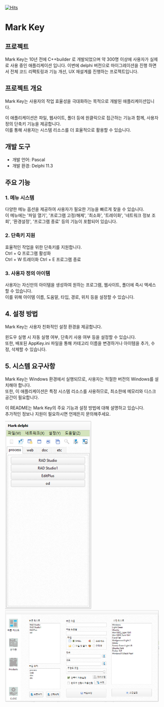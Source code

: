 
[![Hits](https://hits.seeyoufarm.com/api/count/incr/badge.svg?url=https%3A%2F%2Fgithub.com%2Fskimjisu&count_bg=%23FFD5D5&title_bg=%23FF7575&icon=&icon_color=%23E7E7E7&title=VISIT&edge_flat=false)](https://hits.seeyoufarm.com)


# Mark Key

## 프로젝트
Mark Key는 10년 전에 C++builder 로 개발되었으며 약 300명 이상에 사용자가 실제로 사용 중인 애플리케이션 입니다.
이번에 delphi 버전으로 마이그레이션을 진행 하면서 전체 코드 리팩토링과 기능 개선, UX 재설계를 진행하는 프로젝트입니다.

## 프로젝트 개요
Mark Key는 사용자의 작업 효율성을 극대화하는 목적으로 개발된 애플리케이션입니다.       

이 애플리케이션은 파일, 웹사이트, 폴더 등에 원클릭으로 접근하는 기능과 함께, 사용자 정의 단축키 기능을 제공합니다.   
이를 통해 사용자는 시스템 리소스를 더 효율적으로 활용할 수 있습니다.

## 개발 도구
- 개발 언어: Pascal
- 개발 환경: Delphi 11.3
  
## 주요 기능
### 1. 메뉴 시스템
다양한 메뉴 옵션을 제공하여 사용자가 필요한 기능을 빠르게 찾을 수 있습니다.   
이 메뉴에는 '파일 열기', '프로그램 고정/해제', '최소화', '트레이화', '네트워크 정보 조회', '환경설정', '프로그램 종료' 등의 기능이 포함되어 있습니다.

### 2. 단축키 지원
효율적인 작업을 위한 단축키를 지원합니다.   
Ctrl + Q  프로그램 활성화  
Ctrl + W  트레이화 
Ctrl + E  프로그램 종료

### 3. 사용자 정의 아이템
사용자는 자신만의 아이템을 생성하여 원하는 프로그램, 웹사이트, 폴더에 즉시 액세스할 수 있습니다.   
이를 위해 아이템 이름, 도움말, 타입, 경로, 위치 등을 설정할 수 있습니다.

## 4. 설정 방법
Mark Key는 사용자 친화적인 설정 환경을 제공합니다.   

윈도우 실행 시 자동 실행 여부, 단축키 사용 여부 등을 설정할 수 있습니다.   
또한, 배포된 AppKey.ini 파일을 통해 카테고리 이름을 변경하거나 아이템을 추가, 수정, 삭제할 수 있습니다.

## 5. 시스템 요구사항
Mark Key는 Windows 환경에서 실행되므로, 사용자는 적절한 버전의 Windows를 설치해야 합니다.   
또한, 이 애플리케이션은 특정 시스템 리소스를 사용하므로, 최소한에 메모리와 디스크 공간이 필요합니다.

이 README는 Mark Key의 주요 기능과 설정 방법에 대해 설명하고 있습니다.   
추가적인 정보나 지원이 필요하시면 언제든지 문의해주세요.



![Main form design](https://github.com/skimjisu/MarkKey/blob/main/img/main.png)
![Setup form design](https://github.com/skimjisu/MarkKey/blob/main/img/setup.png)


